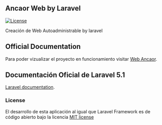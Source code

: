 ## Ancaor Web by Laravel

<!-- [![Build Status](https://travis-ci.org/laravel/framework.svg)](https://travis-ci.org/laravel/framework)
[![Total Downloads](https://poser.pugx.org/laravel/framework/d/total.svg)](https://packagist.org/packages/laravel/framework)
[![Latest Stable Version](https://poser.pugx.org/laravel/framework/v/stable.svg)](https://packagist.org/packages/laravel/framework)
[![Latest Unstable Version](https://poser.pugx.org/laravel/framework/v/unstable.svg)](https://packagist.org/packages/laravel/framework) -->
[![License](https://poser.pugx.org/laravel/framework/license.svg)](https://packagist.org/packages/laravel/framework)

Creación de Web Autoadministrable by laravel

## Official Documentation

Para poder vizualizar el proyecto en funcionamiento visitar [Web Ancaor](https://laravel.ancaor.com/).

## Documentación Oficial de Laravel 5.1

[Laravel documentation](https://laravel.com/docs/5.1).

<!-- ## Security Vulnerabilities

If you discover a security vulnerability within Laravel, please send an e-mail to Taylor Otwell at taylor@laravel.com. All security vulnerabilities will be promptly addressed. -->

### License

El desarrollo de esta aplicación al igual que Laravel Framework es de código abierto bajo la licencia [MIT license](http://opensource.org/licenses/MIT)

